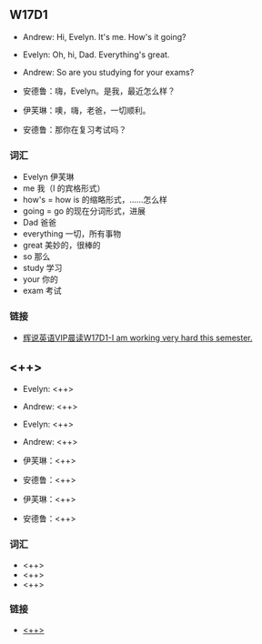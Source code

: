 ## W17D1

- Andrew: Hi, Evelyn. It's me. How's it going?
- Evelyn: Oh, hi, Dad. Everything's great.
- Andrew: So are you studying for your exams?

- 安德鲁：嗨，Evelyn。是我，最近怎么样？
- 伊芙琳：噢，嗨，老爸，一切顺利。
- 安德鲁：那你在复习考试吗？

### 词汇

- Evelyn 伊芙琳
- me 我（I 的宾格形式）
- how's = how is 的缩略形式，……怎么样
- going = go 的现在分词形式，进展
- Dad 爸爸
- everything 一切，所有事物
- great 美妙的，很棒的
- so 那么
- study 学习
- your 你的
- exam 考试

### 链接

- [辉说英语VIP晨读W17D1-I am working very hard this semester.](https://mp.weixin.qq.com/s/IPLxJpUkJM-lP0uISrqMfw)

## <++>

- Evelyn: <++>
- Andrew: <++>
- Evelyn: <++>
- Andrew: <++>

- 伊芙琳：<++>
- 安德鲁：<++>
- 伊芙琳：<++>
- 安德鲁：<++>

### 词汇

- <++>
- <++>
- <++>

### 链接

- [<++>](<++>)
